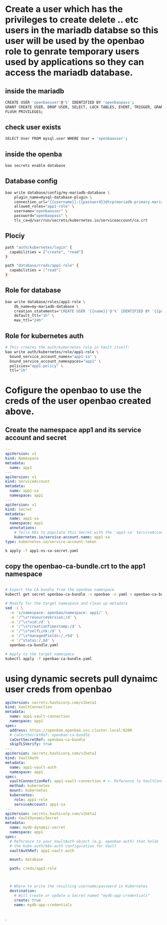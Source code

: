 # Create a user which has the privileges to create delete .. etc users in the mariadb databse so this user will be used by the openbao role to genrate temporary users used by applications so they can access the mariadb database.
## inside the mariadb
```bash
CREATE USER 'openbaouser'@'%' IDENTIFIED BY 'openbaopass';
GRANT CREATE USER, DROP USER, SELECT, LOCK TABLES, EVENT, TRIGGER, GRANT OPTION  ON *.* TO 'openbaouser'@'%';
FLUSH PRIVILEGES;
```

## check user exists
```bash
SELECT User FROM mysql.user WHERE User = 'openbaouser';
```


## inside the openba
```bash
bao secrets enable database

```
## Database config
```bash
bao write database/config/my-mariadb-database \
    plugin_name=mysql-database-plugin \
    connection_url="{{username}}:{{password}}@tcp(mariadb-primary.mariadb-prod.svc.cluster.local:3306)/" \
    allowed_roles="app1-role" \
    username="openbaouser" \
    password="openbaopass" \
    tls_ca=@/var/run/secrets/kubernetes.io/serviceaccount/ca.crt

```
## Plociy
```bash
path "auth/kubernetes/login" {
  capabilities = ["create", "read"]
}

path "database/creds/app1-role" {
  capabilities = ["read"]
}
```
## Role for database
```bash
bao write database/roles/app1-role \
    db_name=my-mariadb-database \
    creation_statements="CREATE USER '{{name}}'@'%' IDENTIFIED BY '{{password}}';GRANT SELECT ON *.* TO '{{name}}'@'%';" \
    default_ttl="1h" \
    max_ttl="24h"

```

## Role for kubernetes auth
```bash
# This creates the auth/kubernetes role in Vault itself:
bao write auth/kubernetes/role/app1-role \
  bound_service_account_names="app1-sa" \
  bound_service_account_namespaces="app1" \
  policies="app1-policy" \
  ttl="1h"

```

# Cofigure the openbao to use the creds of the user openbao created above.
## Create the namespace app1 and its service account and secret
```yaml
---
apiVersion: v1
kind: Namespace
metadata:
  name: app1
---
apiVersion: v1
kind: ServiceAccount
metadata:
  name: app1-sa
  namespace: app1
---
apiVersion: v1
kind: Secret
metadata:
  name: app1-sa
  namespace: app1
  annotations:
    # Tells K8s to populate this Secret with the 'app1-sa' ServiceAccount’s token
    kubernetes.io/service-account.name: app1-sa
type: kubernetes.io/service-account-token

```

```bash
k apply -f app1-ns-sa-secret.yaml
```

## copy the openbao-ca-bundle.crt to the app1 namespace
```bash

# Export the CA bundle from the openbao namespace
kubectl get secret openbao-ca-bundle -n openbao -o yaml > openbao-ca-bundle.yaml

# Modify for the target namespace and clean up metadata
sed -i \
  -e 's/namespace: openbao/namespace: app1/' \
  -e '/^\s*resourceVersion:/d' \
  -e '/^\s*uid:/d' \
  -e '/^\s*creationTimestamp:/d' \
  -e '/^\s*selfLink:/d' \
  -e '/^\s*managedFields:/,+5d' \
  -e '/^status:/,$d' \
  openbao-ca-bundle.yaml

# Apply to the target namespace
kubectl apply -f openbao-ca-bundle.yaml
```

# using dynamic secrets pull dynaimc user creds from openbao

```yaml
apiVersion: secrets.hashicorp.com/v1beta1
kind: VaultConnection
metadata:
  name: app1-vault-connection
  namespace: app1
spec:
  address: https://openbao.openbao.svc.cluster.local:8200
  # caCertSecretRef: openbao-ca-bundle
  caCertSecretRef: openbao-ca-bundle
  skipTLSVerify: true
---
apiVersion: secrets.hashicorp.com/v1beta1
kind: VaultAuth
metadata:
  name: app1-vault-auth
  namespace: app1
spec:
  vaultConnectionRef: app1-vault-connection # <- Reference to VaultConnection CR
  method: kubernetes
  mount: kubernetes
  kubernetes:
    role: app1-role
    serviceAccount: app1-sa
---
apiVersion: secrets.hashicorp.com/v1beta1
kind: VaultDynamicSecret
metadata:
  name: mydb-dynamic-secret
  namespace: app1
spec:
  # Reference to your VaultAuth object (e.g. openbao-auth) that holds
  # the kube-auth/k8s-auth configuration for Vault
  vaultAuthRef: app1-vault-auth

  mount: database

  path: creds/app1-role



  # Where to write the resulting username/password in Kubernetes
  destination:
    # Will create or update a Secret named "mydb-app-credentials"
    create: true
    name: mydb-app-credentials



```

.
